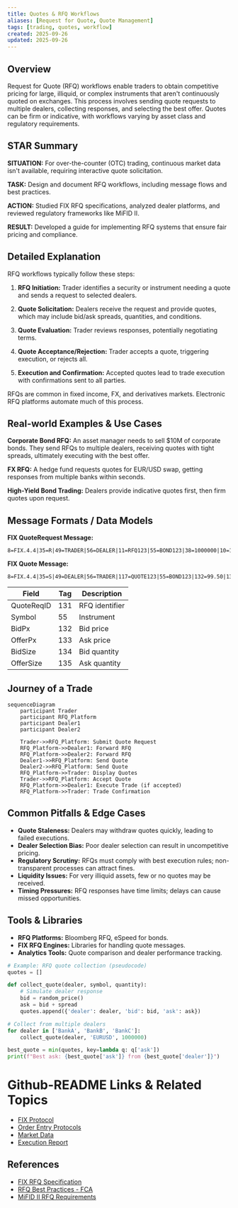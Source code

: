 ```yaml
---
title: Quotes & RFQ Workflows
aliases: [Request for Quote, Quote Management]
tags: [trading, quotes, workflow]
created: 2025-09-26
updated: 2025-09-26
---
```


## Overview

Request for Quote (RFQ) workflows enable traders to obtain competitive pricing for large, illiquid, or complex instruments that aren't continuously quoted on exchanges. This process involves sending quote requests to multiple dealers, collecting responses, and selecting the best offer. Quotes can be firm or indicative, with workflows varying by asset class and regulatory requirements.

## STAR Summary

**SITUATION:** For over-the-counter (OTC) trading, continuous market data isn't available, requiring interactive quote solicitation.

**TASK:** Design and document RFQ workflows, including message flows and best practices.

**ACTION:** Studied FIX RFQ specifications, analyzed dealer platforms, and reviewed regulatory frameworks like MiFID II.

**RESULT:** Developed a guide for implementing RFQ systems that ensure fair pricing and compliance.

## Detailed Explanation

RFQ workflows typically follow these steps:

1. **RFQ Initiation:** Trader identifies a security or instrument needing a quote and sends a request to selected dealers.

2. **Quote Solicitation:** Dealers receive the request and provide quotes, which may include bid/ask spreads, quantities, and conditions.

3. **Quote Evaluation:** Trader reviews responses, potentially negotiating terms.

4. **Quote Acceptance/Rejection:** Trader accepts a quote, triggering execution, or rejects all.

5. **Execution and Confirmation:** Accepted quotes lead to trade execution with confirmations sent to all parties.

RFQs are common in fixed income, FX, and derivatives markets. Electronic RFQ platforms automate much of this process.

## Real-world Examples & Use Cases

**Corporate Bond RFQ:** An asset manager needs to sell $10M of corporate bonds. They send RFQs to multiple dealers, receiving quotes with tight spreads, ultimately executing with the best offer.

**FX RFQ:** A hedge fund requests quotes for EUR/USD swap, getting responses from multiple banks within seconds.

**High-Yield Bond Trading:** Dealers provide indicative quotes first, then firm quotes upon request.

## Message Formats / Data Models

**FIX QuoteRequest Message:**
```
8=FIX.4.4|35=R|49=TRADER|56=DEALER|11=RFQ123|55=BOND123|38=1000000|10=123|
```

**FIX Quote Message:**
```
8=FIX.4.4|35=S|49=DEALER|56=TRADER|117=QUOTE123|55=BOND123|132=99.50|133=100.00|134=1000000|10=124|
```

| Field | Tag | Description |
|-------|-----|-------------|
| QuoteReqID | 131 | RFQ identifier |
| Symbol | 55 | Instrument |
| BidPx | 132 | Bid price |
| OfferPx | 133 | Ask price |
| BidSize | 134 | Bid quantity |
| OfferSize | 135 | Ask quantity |

## Journey of a Trade

```mermaid
sequenceDiagram
    participant Trader
    participant RFQ_Platform
    participant Dealer1
    participant Dealer2

    Trader->>RFQ_Platform: Submit Quote Request
    RFQ_Platform->>Dealer1: Forward RFQ
    RFQ_Platform->>Dealer2: Forward RFQ
    Dealer1->>RFQ_Platform: Send Quote
    Dealer2->>RFQ_Platform: Send Quote
    RFQ_Platform->>Trader: Display Quotes
    Trader->>RFQ_Platform: Accept Quote
    RFQ_Platform->>Dealer1: Execute Trade (if accepted)
    RFQ_Platform->>Trader: Trade Confirmation
```

## Common Pitfalls & Edge Cases

- **Quote Staleness:** Dealers may withdraw quotes quickly, leading to failed executions.
- **Dealer Selection Bias:** Poor dealer selection can result in uncompetitive pricing.
- **Regulatory Scrutiny:** RFQs must comply with best execution rules; non-transparent processes can attract fines.
- **Liquidity Issues:** For very illiquid assets, few or no quotes may be received.
- **Timing Pressures:** RFQ responses have time limits; delays can cause missed opportunities.

## Tools & Libraries

- **RFQ Platforms:** Bloomberg RFQ, eSpeed for bonds.
- **FIX RFQ Engines:** Libraries for handling quote messages.
- **Analytics Tools:** Quote comparison and dealer performance tracking.

```python
# Example: RFQ quote collection (pseudocode)
quotes = []

def collect_quote(dealer, symbol, quantity):
    # Simulate dealer response
    bid = random_price()
    ask = bid + spread
    quotes.append({'dealer': dealer, 'bid': bid, 'ask': ask})

# Collect from multiple dealers
for dealer in ['BankA', 'BankB', 'BankC']:
    collect_quote(dealer, 'EURUSD', 1000000)

best_quote = min(quotes, key=lambda q: q['ask'])
print(f"Best ask: {best_quote['ask']} from {best_quote['dealer']}")
```

# Github-README Links & Related Topics

- [FIX Protocol](../../protocols/fix-protocol/README.md)
- [Order Entry Protocols](../../protocols/order-entry-protocols/README.md)
- [Market Data](../../market-data/market-data-overview-and-dissemination/README.md)
- [Execution Report](../../compliance/execution-report/README.md)

## References

- [FIX RFQ Specification](https://www.fixtrading.org/standards/)
- [RFQ Best Practices - FCA](https://www.fca.org.uk/markets/rfq)
- [MiFID II RFQ Requirements](https://www.esma.europa.eu/mifid-ii)